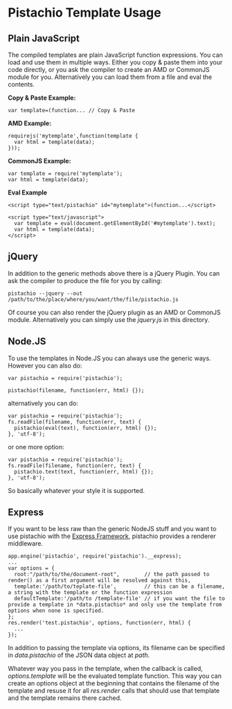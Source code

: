 # Pistachio Template Usage

## Plain JavaScript

The compiled templates are plain JavaScript function expressions. You can load and use them in multiple ways. Either you copy & paste them into your code directly, or you ask the compiler to create an AMD or CommonJS module for you. Alternatively you can load them from a file and eval the contents.

**Copy & Paste Example:**

    var template=(function... // Copy & Paste

**AMD Example:**

    requirejs('mytemplate',function(template {
      var html = template(data);
    }));

**CommonJS Example:**

    var template = require('mytemplate');
    var html = template(data);

**Eval Example**

    <script type="text/pistachio" id="mytemplate">(function...</script>

    <script type="text/javascript">
      var template = eval(document.getElementById('#mytemplate').text);
      var html = template(data);
    </script>

## jQuery

In addition to the generic methods above there is a jQuery Plugin. You can ask the compiler to produce the file for you by calling:

    pistachio --jquery --out /path/to/the/place/where/you/want/the/file/pistachio.js

Of course you can also render the jQuery plugin as an AMD or CommonJS module. Alternatively you can simply use the *jquery.js* in this directory. 

## Node.JS

To use the templates in Node.JS you can always use the generic ways. However you can also do:

    var pistachio = require('pistachio');

    pistachio(filename, function(err, html) {});

alternatively you can do:

    var pistachio = require('pistachio');
    fs.readFile(filename, function(err, text) {
      pistachio(eval(text), function(err, html) {});
    }, 'utf-8');
    
or one more option:

    var pistachio = require('pistachio');
    fs.readFile(filename, function(err, text) {
      pistachio.text(text, function(err, html) {});
    }, 'utf-8');

So basically whatever your style it is supported.

## Express

If you want to be less raw than the generic NodeJS stuff and you want to use pistachio with the [Express Framework](http://expressjs.com), pistachio provides a renderer middleware.

    app.engine('pistachio', require('pistachio').__express);
    ...
    var options = {
      root:"/path/to/the/document-root",        // the path passed to render() as a first argument will be resolved against this,
      template:'/path/to/teplate-file',         // this can be a filename, a string with the template or the function expression
      defaultTemplate:'/path/to /template-file' // if you want the file to provide a template in *data.pistachio* and only use the template from options when none is specified.
    };
    res.render('test.pistachio', options, function(err, html) {
      ... 
    });

In addition to passing the template via options, its filename can be specified in *data.pistachio* of the JSON data object at *path*.

Whatever way you pass in the template, when the callback is called, *options.template* will be the evaluated template function. This way you can create an options object at the beginning that contains the filename of the template and resuse it for all *res.render* calls that should use that template and the template remains there cached.
